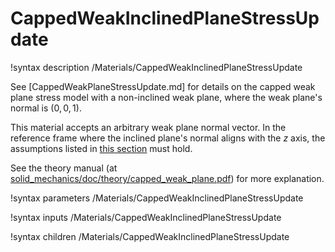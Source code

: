 # CappedWeakInclinedPlaneStressUpdate

!syntax description /Materials/CappedWeakInclinedPlaneStressUpdate

See [CappedWeakPlaneStressUpdate.md] for details on the
capped weak plane stress model with a non-inclined weak plane, where
the weak plane's normal is $(0, 0, 1)$.

This material accepts an arbitrary weak plane normal vector. In the reference frame where
the inclined plane's normal aligns with the $z$ axis, the assumptions
listed in [this section](CappedWeakPlaneStressUpdate.md#assumptions) must hold.

See the theory manual  (at [solid_mechanics/doc/theory/capped_weak_plane.pdf](https://github.com/idaholab/moose/tree/next/modules/solid_mechanics/doc/theory/capped_weak_plane.pdf))
for more explanation.

!syntax parameters /Materials/CappedWeakInclinedPlaneStressUpdate

!syntax inputs /Materials/CappedWeakInclinedPlaneStressUpdate

!syntax children /Materials/CappedWeakInclinedPlaneStressUpdate

